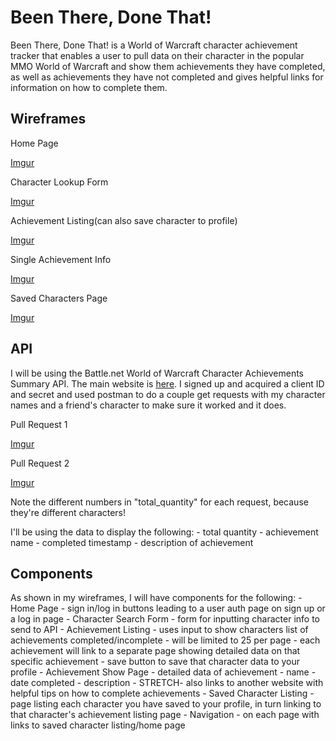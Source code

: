 # Been There, Done That!

Been There, Done That! is a World of Warcraft character achievement tracker that enables a user to pull data on their character in the popular MMO World of Warcraft and show them achievements they have completed, as well as achievements they have not completed and gives helpful links for information on how to complete them. 

## Wireframes

Home Page

[Imgur](https://i.imgur.com/14hJAE5.png)

Character Lookup Form

[Imgur](https://i.imgur.com/KB96nZG.png)

Achievement Listing(can also save character to profile)

[Imgur](https://i.imgur.com/DqdYRRd.png)

Single Achievement Info

[Imgur](https://i.imgur.com/daYFokk.png)

Saved Characters Page

[Imgur](https://i.imgur.com/ZtY5h2U.png)

## API

I will be using the Battle.net World of Warcraft Character Achievements Summary API. The main website is [here](https://develop.battle.net/). I signed up and acquired a client ID and secret and used postman to do a couple get requests with my character names and a friend's character to make sure it worked and it does.

Pull Request 1

[Imgur](https://i.imgur.com/M54hldr.png)

Pull Request 2

[Imgur](https://i.imgur.com/0OJif10.png)

Note the different numbers in "total_quantity" for each request, because they're different characters!

I'll be using the data to display the following:
    - total quantity
    - achievement name
    - completed timestamp
    - description of achievement

## Components

As shown in my wireframes, I will have components for the following:
    - Home Page
        - sign in/log in buttons leading to a user auth page on sign up or a log in page 
    - Character Search Form
        - form for inputting character info to send to API
    - Achievement Listing
        - uses input to show characters list of achievements completed/incomplete
        - will be limited to 25 per page
        - each achievement will link to a separate page showing detailed data on that specific achievement
        - save button to save that character data to your profile
    - Achievement Show Page
        - detailed data of achievement
            - name
            - date completed
            - description
        - STRETCH- also links to another website with helpful tips on how to complete achievements
    - Saved Character Listing
        - page listing each character you have saved to your profile, in turn linking to that character's achievement listing page
    - Navigation
        - on each page with links to saved character listing/home page